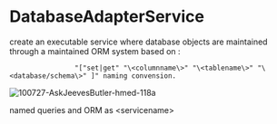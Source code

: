# DatabaseAdapterService

create an executable service where database objects are maintained through a maintained ORM system based on :

                    "["set|get" "\<columnname\>" "\<tablename\>" "\<database/schema\>" ]" naming convension.

![100727-AskJeevesButler-hmed-118a](https://github.com/user-attachments/assets/dca72820-7756-4474-bf62-0a223bf927bd)


named queries and ORM as \<servicename\> 
